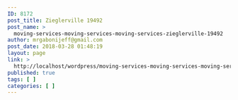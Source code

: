 ```yaml
---
ID: 8172
post_title: Zieglerville 19492
post_name: >
  moving-services-moving-services-moving-services-zieglerville-19492
author: mrgabonijeff@gmail.com
post_date: 2018-03-28 01:48:19
layout: page
link: >
  http://localhost/wordpress/moving-services-moving-services-moving-services-zieglerville-19492/
published: true
tags: [ ]
categories: [ ]
---
```

